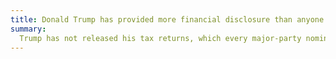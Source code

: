 ```yaml
---
title: Donald Trump has provided more financial disclosure than anyone
summary:
  Trump has not released his tax returns, which every major-party nominee for the past 4 decades has done.
---
```


